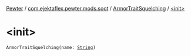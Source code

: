 [Pewter](../../index.md) / [com.ejektaflex.pewter.mods.soot](../index.md) / [ArmorTraitSquelching](index.md) / [&lt;init&gt;](./-init-.md)

# &lt;init&gt;

`ArmorTraitSquelching(name: `[`String`](https://kotlinlang.org/api/latest/jvm/stdlib/kotlin/-string/index.html)`)`